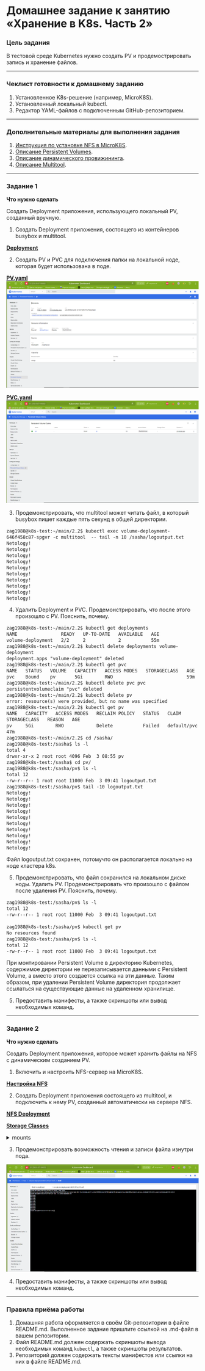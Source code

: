 # Домашнее задание к занятию «Хранение в K8s. Часть 2»

### Цель задания

В тестовой среде Kubernetes нужно создать PV и продемострировать запись и хранение файлов.

------

### Чеклист готовности к домашнему заданию

1. Установленное K8s-решение (например, MicroK8S).
2. Установленный локальный kubectl.
3. Редактор YAML-файлов с подключенным GitHub-репозиторием.

------

### Дополнительные материалы для выполнения задания

1. [Инструкция по установке NFS в MicroK8S](https://microk8s.io/docs/nfs). 
2. [Описание Persistent Volumes](https://kubernetes.io/docs/concepts/storage/persistent-volumes/). 
3. [Описание динамического провижининга](https://kubernetes.io/docs/concepts/storage/dynamic-provisioning/). 
4. [Описание Multitool](https://github.com/wbitt/Network-MultiTool).

------

### Задание 1

**Что нужно сделать**

Создать Deployment приложения, использующего локальный PV, созданный вручную.

1. Создать Deployment приложения, состоящего из контейнеров busybox и multitool.

**[Deployment](main/volume-deployment.yaml)**

2. Создать PV и PVC для подключения папки на локальной ноде, которая будет использована в поде.

**[PV.yaml](main/pv.yaml)**
![PV](IMG/PV.PNG)


**[PVC.yaml](main/pvc.yaml)**
![PVC](IMG/PVC.PNG)


3. Продемонстрировать, что multitool может читать файл, в который busybox пишет каждые пять секунд в общей директории. 

```shell
zag1988@k8s-test:~/main/2.2$ kubectl exec volume-deployment-646f458c87-spgvr -c multitool  -- tail -n 10 /sasha/logoutput.txt
Netology!
Netology!
Netology!
Netology!
Netology!
Netology!
Netology!
Netology!
Netology!
Netology!
```

4. Удалить Deployment и PVC. Продемонстрировать, что после этого произошло с PV. Пояснить, почему.

```shell
zag1988@k8s-test:~/main/2.2$ kubectl get deployments
NAME                READY   UP-TO-DATE   AVAILABLE   AGE
volume-deployment   2/2     2            2           55m
zag1988@k8s-test:~/main/2.2$ kubectl delete deployments volume-deployment 
deployment.apps "volume-deployment" deleted
zag1988@k8s-test:~/main/2.2$ kubectl get pvc
NAME   STATUS   VOLUME   CAPACITY   ACCESS MODES   STORAGECLASS   AGE
pvc    Bound    pv       5Gi        RWO                           59m
zag1988@k8s-test:~/main/2.2$ kubectl delete pvc pvc 
persistentvolumeclaim "pvc" deleted
zag1988@k8s-test:~/main/2.2$ kubectl delete pv
error: resource(s) were provided, but no name was specified
zag1988@k8s-test:~/main/2.2$ kubectl get pv
NAME   CAPACITY   ACCESS MODES   RECLAIM POLICY   STATUS   CLAIM         STORAGECLASS   REASON   AGE
pv     5Gi        RWO            Delete           Failed   default/pvc                           47m
zag1988@k8s-test:~/main/2.2$ cd /sasha/
zag1988@k8s-test:/sasha$ ls -l
total 4
drwxr-xr-x 2 root root 4096 Feb  3 08:55 pv
zag1988@k8s-test:/sasha$ cd pv/
zag1988@k8s-test:/sasha/pv$ ls -l
total 12
-rw-r--r-- 1 root root 11000 Feb  3 09:41 logoutput.txt
zag1988@k8s-test:/sasha/pv$ tail -10 logoutput.txt 
Netology!
Netology!
Netology!
Netology!
Netology!
Netology!
Netology!
Netology!
Netology!
Netology!
```
Файл logoutput.txt сохранен, потомучто он располагается локально на ноде кластера k8s. 


5. Продемонстрировать, что файл сохранился на локальном диске ноды. Удалить PV.  Продемонстрировать что произошло с файлом после удаления PV. Пояснить, почему.

```shell
zag1988@k8s-test:/sasha/pv$ ls -l
total 12
-rw-r--r-- 1 root root 11000 Feb  3 09:41 logoutput.txt

zag1988@k8s-test:/sasha/pv$ kubectl get pv
No resources found
zag1988@k8s-test:/sasha/pv$ ls -l
total 12
-rw-r--r-- 1 root root 11000 Feb  3 09:41 logoutput.txt
```
При монтировании Persistent Volume в директорию Kubernetes, содержимое директории не перезаписывается данными с Persistent Volume, а вместо этого создается ссылка на эти данные. Таким образом, при удалении Persistent Volume директория продолжает ссылаться на существующие данные на удаленном хранилище.

5. Предоставить манифесты, а также скриншоты или вывод необходимых команд.

------

### Задание 2

**Что нужно сделать**

Создать Deployment приложения, которое может хранить файлы на NFS с динамическим созданием PV.

1. Включить и настроить NFS-сервер на MicroK8S.

**[Настройка NFS](<main/Настройка NFS.txt>)**

2. Создать Deployment приложения состоящего из multitool, и подключить к нему PV, созданный автоматически на сервере NFS.

**[NFS Deployment](main/volume-deployment.yaml)**

**[Storage Classes](main/storage.yaml)**

<details>
<summary>mounts</summary>

```shell
zag1988@k8s-test:~/main/2.2$ kubectl describe pods volume-deployment-867c76fcc9-fvwfl
Name:             volume-deployment-867c76fcc9-fvwfl
Namespace:        default
Priority:         0
Service Account:  default
Node:             k8s-test/10.128.0.5
Start Time:       Sat, 03 Feb 2024 11:52:12 +0000
Labels:           app=main
                  pod-template-hash=867c76fcc9
Annotations:      cni.projectcalico.org/containerID: 38a20f8bc0fcbd1989fe33e2f97b4f0a607a0ab3466d98d12bf02597c2ec3ee8
                  cni.projectcalico.org/podIP: 10.1.137.146/32
                  cni.projectcalico.org/podIPs: 10.1.137.146/32
Status:           Running
IP:               10.1.137.146
IPs:
  IP:           10.1.137.146
Controlled By:  ReplicaSet/volume-deployment-867c76fcc9
Containers:
  busybox:
    Container ID:  containerd://a138803ae7ded93f3fce5089a84b83da49981efd8c6f27bb782ac10dee2fcccd
    Image:         busybox:latest
    Image ID:      docker.io/library/busybox@sha256:6d9ac9237a84afe1516540f40a0fafdc86859b2141954b4d643af7066d598b74
    Port:          <none>
    Host Port:     <none>
    Command:
      sh
      -c
      while true; do echo Netology! >> /sasha/logoutput.txt; sleep 5; done
    State:          Running
      Started:      Sat, 03 Feb 2024 11:52:15 +0000
    Ready:          True
    Restart Count:  0
    Environment:    <none>
    Mounts:
      /sasha from varlog (rw)
      /var/run/secrets/kubernetes.io/serviceaccount from kube-api-access-df44j (ro)
  multitool:
    Container ID:   containerd://4bda065e10efee046af3be6260a53b13922739ab0c5e39c8499fb37bb23d7a2d
    Image:          wbitt/network-multitool
    Image ID:       docker.io/wbitt/network-multitool@sha256:d1137e87af76ee15cd0b3d4c7e2fcd111ffbd510ccd0af076fc98dddfc50a735
    Port:           <none>
    Host Port:      <none>
    State:          Running
      Started:      Sat, 03 Feb 2024 11:52:17 +0000
    Ready:          True
    Restart Count:  0
    Environment:    <none>
    Mounts:
      /sasha from varlog (rw)
      /var/run/secrets/kubernetes.io/serviceaccount from kube-api-access-df44j (ro)
Conditions:
  Type              Status
  Initialized       True 
  Ready             True 
  ContainersReady   True 
  PodScheduled      True 
Volumes:
  varlog:
    Type:       PersistentVolumeClaim (a reference to a PersistentVolumeClaim in the same namespace)
    ClaimName:  pvc-nfs
    ReadOnly:   false
  kube-api-access-df44j:
    Type:                    Projected (a volume that contains injected data from multiple sources)
    TokenExpirationSeconds:  3607
    ConfigMapName:           kube-root-ca.crt
    ConfigMapOptional:       <nil>
    DownwardAPI:             true
QoS Class:                   BestEffort
Node-Selectors:              <none>
Tolerations:                 node.kubernetes.io/not-ready:NoExecute op=Exists for 300s
                             node.kubernetes.io/unreachable:NoExecute op=Exists for 300s
Events:                      <none>
```
</details>

3. Продемонстрировать возможность чтения и записи файла изнутри пода. 

![Cat logoutput.txt from multitool](IMG/NFS.PNG)

4. Предоставить манифесты, а также скриншоты или вывод необходимых команд.

------

### Правила приёма работы

1. Домашняя работа оформляется в своём Git-репозитории в файле README.md. Выполненное задание пришлите ссылкой на .md-файл в вашем репозитории.
2. Файл README.md должен содержать скриншоты вывода необходимых команд `kubectl`, а также скриншоты результатов.
3. Репозиторий должен содержать тексты манифестов или ссылки на них в файле README.md.
